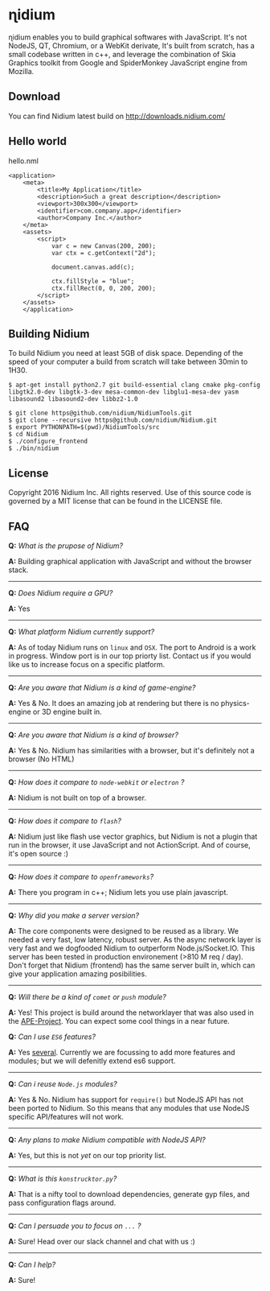 # ɳidium

ɳidium enables you to build graphical softwares with JavaScript. It's not NodeJS, QT, Chromium, or a WebKit derivate, It's built from scratch, has a small codebase written in c++, and leverage the combination of Skia Graphics toolkit from Google and SpiderMonkey JavaScript engine from Mozilla. 

## Download

You can find Nidium latest build on http://downloads.nidium.com/

## Hello world

hello.nml

```
<application>
    <meta>
        <title>My Application</title>
        <description>Such a great description</description>
        <viewport>300x300</viewport>
        <identifier>com.company.app</identifier>
        <author>Company Inc.</author>
    </meta>
    <assets>
        <script>
            var c = new Canvas(200, 200);
            var ctx = c.getContext("2d");

            document.canvas.add(c);

            ctx.fillStyle = "blue";
            ctx.fillRect(0, 0, 200, 200);
        </script>
    </assets>
    </application>
```

## Building Nidium

To build Nidium you need at least 5GB of disk space. Depending of the speed of your computer a build from scratch will take between 30min to 1H30.

```
$ apt-get install python2.7 git build-essential clang cmake pkg-config libgtk2.0-dev libgtk-3-dev mesa-common-dev libglu1-mesa-dev yasm libasound2 libasound2-dev libbz2-1.0

$ git clone https@github.com/nidium/NidiumTools.git
$ git clone --recursive https@github.com/nidium/Nidium.git
$ export PYTHONPATH=$(pwd)/NidiumTools/src
$ cd Nidium
$ ./configure_frontend
$ ./bin/nidium
```

## License

Copyright 2016 Nidium Inc. All rights reserved.
Use of this source code is governed by a MIT license that can be found in the LICENSE file.

## FAQ

**Q:** _What is the prupose of Nidium?_

**A:** Building graphical application with JavaScript and without the browser stack.

---

**Q:** _Does Nidium require a GPU?_

**A:** Yes

---

**Q:** _What platform Nidium currently support?_

**A:** As of today Nidium runs on `linux` and `OSX`. The port to Android is a work in progress. Window port is in our top priorty list. 
Contact us if you would like us to increase focus on a specific platform.

---

**Q:** _Are you aware that Nidium is a kind of game-engine?_

**A:** Yes & No. It does an amazing job at rendering but there is no physics-engine or 3D engine built in.

---

**Q:** _Are you aware that Nidium is a kind of browser?_

**A:** Yes & No. Nidium has similarities with a browser, but it's definitely not a browser (No HTML)

---

**Q:** _How does it compare to `node-webkit` or `electron` ?_

**A:**  Nidium is not built on top of a browser.

---

**Q:** _How does it compare to `flash`?_

**A:** Nidium just like flash use vector graphics, but Nidium is not a plugin that run in the browser, it use JavaScript and not ActionScript. And of course, it's open source :)

---

**Q:** _How does it compare to `openframeworks`?_

**A:** There you program in c++; Nidium lets you use plain javascript.

---

**Q:** _Why did you make a server version?_

**A:** The core components were designed to be reused as a library.
   We needed a very fast, low latency, robust server. As the async network layer is very fast and we dogfooded Nidium to outperform Node.js/Socket.IO. 
   This server has been tested in production environement (>810 M req / day).
   Don't forget that Nidium (frontend) has the same server built in, which can give your application amazing posibilities.

---

**Q:** _Will there be a kind of `comet` or `push` module?_

**A:** Yes! This project is build around the networklayer that was also used in the
   [APE-Project](http://ape-project.org/). You can expect some cool things in a near future.


**Q:** _Can I use `ES6` features?_

**A:** Yes [several](https://kangax.github.io/compat-table/es6/#firefox31). Currently 
   we are focussing to add more features and modules; but we will defenitly 
   extend es6 support.

---

**Q:** _Can i reuse `Node.js` modules?_

**A:** Yes & No. Nidium has support for `require()` but NodeJS API has not been ported to Nidium. So this means that any modules that use NodeJS specific API/features will not work. 

---

**Q:** _Any plans to make Nidium compatible with NodeJS API?_

**A:** Yes, but this is not _yet_ on our top priority list. 

---

**Q:** _What is this `konstrucktor.py`?_

**A:** That is a nifty tool to download dependencies, generate gyp files, and pass 
   configuration flags around.

---

**Q:** _Can I persuade you to focus on `...` ?_

**A:** Sure! Head over our slack channel and chat with us :)

---

**Q:** _Can I help?_

**A:** Sure!
